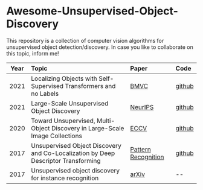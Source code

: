 # Awesome-Unsupervised-Object-Discovery
This repository is a collection of computer vision algorithms for unsupervised object detection/discovery. In case you like to collaborate on this topic, inform me!

| Year        | Topic           | Paper | Code  |
| ------------- |:--------------| :-----| :-----|
| 2021 | Localizing Objects with Self-Supervised Transformers and no Labels | [BMVC](https://www.bmvc2021-virtualconference.com/assets/papers/1339.pdf) | [github](https://github.com/valeoai/LOST) |
| 2021 | Large-Scale Unsupervised Object Discovery | [NeurIPS](https://proceedings.neurips.cc/paper/2021/file/8bf1211fd4b7b94528899de0a43b9fb3-Paper.pdf) | [github](https://github.com/huyvvo/LOD) |
| 2020 | Toward Unsupervised, Multi-Object Discovery in Large-Scale Image Collections | [ECCV](https://www.ecva.net/papers/eccv_2020/papers_ECCV/papers/123680766.pdf) | [github](https://github.com/huyvvo/rOSD) |
| 2017 | Unsupervised Object Discovery and Co-Localization by Deep Descriptor Transforming | [Pattern Recognition](https://arxiv.org/pdf/1707.06397.pdf) | [github](https://github.com/GeoffreyChen777/DDT) |
| 2017 | Unsupervised object discovery for instance recognition | [arXiv](https://arxiv.org/pdf/1709.04725.pdf) | -- |


